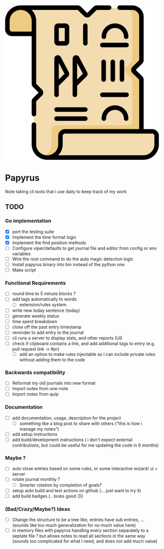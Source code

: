 ![Papyrus](papyrus.png)

# Papyrus

Note taking cli tools that i use daily to keep track of my work

## TODO

### Go implementation

* [x] port the testing suite
* [x] Implement the time format logic
* [x] Implement the find position methods
* [ ] Configure viper/defaults to get journal file and editor from config or env variables
* [ ] Wire the root command to do the auto magic detection logic
* [ ] Install papyrus binary into bin instead of the python one
* [ ] Make script

### Functional Requirements

* [ ] round time to 5 minute blocks ?
* [ ] add tags automatically to words
  * [ ] extension/rules system
* [ ] write new today sentence (today)
* [ ] generate weekly status
* [ ] time spent breakdown
* [ ] close off the past entry timestamp
* [ ] reminder to add entry to the journal
* [ ] cli runs a server to display stats, and other reports (UI)
* [ ] check if clipboard contains a link, and add additional tags to entry (e.g. pull request link -> #pr)
  * [ ] add an option to make rules injectable so i can include private rules without adding them to the code

### Backwards compatibility

* [ ] Reformat my old journals into new format
* [ ] Import notes from one-note
* [ ] Import notes from quip

### Documentation

* [ ] add documentation, usage, description for the project
  * [ ] something like a blog post to share with others ("this is how i manage my notes")
* [ ] add setup instructions
* [ ] add build/development instructions ( i don't expect external contributions, but could be useful for me updating the code in 6 months)

### Maybe ?

* [ ] auto close entries  based on some rules, or some interactive wizard/ ui + server
* [ ] rotate journal monthly ?
  * [ ] Smarter rotation by completion of goals?

* [ ] setup auto build and test actions on github (... just want to try it)
* [ ] add build badges (.. looks good :D)

### (Bad/Crazy/Maybe?) Ideas

* [ ] Change the structure to be a tree like, entries have sub entries, ...  (sounds like too much generalization for no much value here)
* [ ] in memory files with papyrus handling every section separately to a septate file ? but allows notes to read all sections in the same way (sounds too complicated for what i need, and does not add much value)
